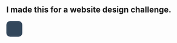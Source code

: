 

<h2>I made this for a website design challenge.</h2>
<div style="width:42px;height:42px;border:0;border-radius: 10px; background-color:#33475b" ></div> 
